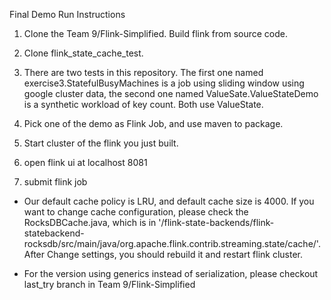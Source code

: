 Final Demo Run Instructions


1. Clone the Team 9/Flink-Simplified. Build flink from source code.


2. Clone flink_state_cache_test.


3. There are two tests in this repository. The first one named exercise3.StatefulBusyMachines is a job using sliding window using google cluster data, the second one named ValueSate.ValueStateDemo is a synthetic workload of key count. Both use ValueState.


4. Pick one of the demo as Flink Job, and use maven to package.


5. Start cluster of the flink you just built.


6. open flink ui at localhost 8081


7. submit flink job


* Our default cache policy is LRU, and default cache size is 4000. If you want to change cache configuration, please check the RocksDBCache.java, which is in 
'/flink-state-backends/flink-statebackend-rocksdb/src/main/java/org.apache.flink.contrib.streaming.state/cache/'. After Change settings, you should rebuild it and restart flink cluster.


* For the version using generics instead of serialization, please checkout last_try branch in Team 9/Flink-Simplified
